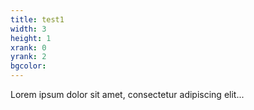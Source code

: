 ```yaml
---
title: test1
width: 3
height: 1
xrank: 0
yrank: 2
bgcolor:
---
```


Lorem ipsum dolor sit amet, consectetur adipiscing elit...
